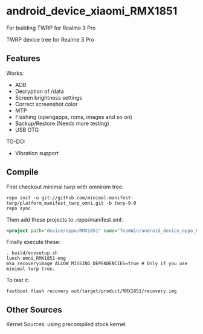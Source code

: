 # android_device_xiaomi_RMX1851
For building TWRP for Realme 3 Pro

TWRP device tree for Realme 3 Pro

## Features

Works:

- ADB
- Decryption of /data
- Screen brightness settings
- Correct screenshot color
- MTP
- Flashing (opengapps, roms, images and so on)
- Backup/Restore (Needs more testing)
- USB OTG


TO-DO:

- Vibration support

## Compile

First checkout minimal twrp with omnirom tree:

```
repo init -u git://github.com/minimal-manifest-twrp/platform_manifest_twrp_omni.git -b twrp-9.0
repo sync
```

Then add these projects to .repo/manifest.xml:

```xml
<project path="device/oppo/RMX1851" name="TeamWin/android_device_oppo_RMX1851" remote="github" revision="android-9.0" />
```

Finally execute these:

```
. build/envsetup.sh
lunch omni_RMX1851-eng
mka recoveryimage ALLOW_MISSING_DEPENDENCIES=true # Only if you use minimal twrp tree.
```

To test it:

```
fastboot flash recovery out/target/product/RMX1851/recovery.img
```

## Other Sources

Kernel Sources: using precompiled stock kernel

